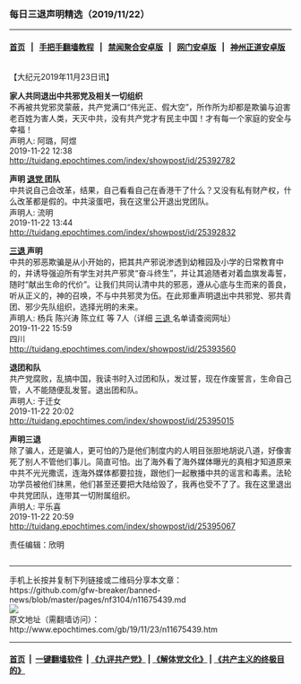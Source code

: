 ### 每日三退声明精选（2019/11/22）
------------------------

#### [首页](https://github.com/gfw-breaker/banned-news/blob/master/README.md) &nbsp;&nbsp;|&nbsp;&nbsp; [手把手翻墙教程](https://github.com/gfw-breaker/guides/wiki) &nbsp;&nbsp;|&nbsp;&nbsp; [禁闻聚合安卓版](https://github.com/gfw-breaker/bn-android) &nbsp;&nbsp;|&nbsp;&nbsp; [网门安卓版](https://github.com/oGate2/oGate) &nbsp;&nbsp;|&nbsp;&nbsp; [神州正道安卓版](https://github.com/SzzdOgate/update) 



<div class="column" id="artbody" itemprop="articleBody">
 <!-- article content begin -->
 <p>
  【大纪元2019年11月23日讯】
 </p>
 <p>
  <strong>
   家人共同退出中共邪党及相关一切组织
  </strong>
  <br/>
  不再被共党邪灵蒙蔽，共产党满口“伟光正、假大空”，所作所为却都是欺骗与迫害老百姓为害人类，天灭中共，没有共产党才有民主中国！才有每一个家庭的安全与幸福！
  <br/>
  声明人: 阿璐，阿煜
  <br/>
  2019-11-22 12:38
  <br/>
  <a href="http://tuidang.epochtimes.com/index/showpost/id/25392782">
   http://tuidang.epochtimes.com/index/showpost/id/25392782
  </a>
 </p>
 <p>
  <strong>
   声明
   <a href="http://www.epochtimes.com/gb/tag/%E9%80%80%E5%85%9A.html">
    退党
   </a>
   团队
  </strong>
  <br/>
  中共说自己会改革，结果，自己看看自己在香港干了什么？又没有私有财产权，什么改革都是假的。中共滚蛋吧，我在这里公开退出党团队。
  <br/>
  声明人: 流明
  <br/>
  2019-11-22 13:44
  <br/>
  <a href="http://tuidang.epochtimes.com/index/showpost/id/25392832">
   http://tuidang.epochtimes.com/index/showpost/id/25392832
  </a>
 </p>
 <p>
  <strong>
   <a href="http://www.epochtimes.com/gb/tag/%E4%B8%89%E9%80%80.html">
    三退
   </a>
   声明
  </strong>
  <br/>
  中共的邪恶欺骗是从小开始的，把其共产邪说渗透到幼稚园及小学的日常教育中的，并诱导强迫所有学生对共产邪灵“奋斗终生”，并让其追随者对着血旗发毒誓，随时“献出生命的代价”。让我们共同认清中共的邪恶，遵从心底与生而来的善良，听从正义的，神的召唤，不与中共邪灵为伍。在此郑重声明退出中共邪党、邪共青团、邪少先队组织，选择光明的未来。
  <br/>
  声明人: 杨兵 陈兴涛 陈立红 等 7人（详细
  <a href="http://www.epochtimes.com/gb/tag/%E4%B8%89%E9%80%80.html">
   三退
  </a>
  名单请查阅网址）
  <br/>
  2019-11-22 15:59
  <br/>
  四川
  <br/>
  <a href="http://tuidang.epochtimes.com/index/showpost/id/25393560">
   http://tuidang.epochtimes.com/index/showpost/id/25393560
  </a>
 </p>
 <p>
  <strong>
   退团和队
  </strong>
  <br/>
  共产党腐败，乱搞中国，我读书时入过团和队，发过誓，现在作废誓言，生命自己管，人不能随便乱发誓。退出团和队。
  <br/>
  声明人: 于迁女
  <br/>
  2019-11-22 20:02
  <br/>
  <a href="http://tuidang.epochtimes.com/index/showpost/id/25395015">
   http://tuidang.epochtimes.com/index/showpost/id/25395015
  </a>
 </p>
 <p>
  <strong>
   声明三退
  </strong>
  <br/>
  除了骗人，还是骗人，更可怕的乃是他们制度内的人明目张胆地胡说八道，好像害死了别人不管他们事儿。简直可怕。出了海外看了海外媒体曝光的真相才知道原来中共不光光撒谎，连海外媒体都要拉拢，跟他们一起散播中共的谣言和毒素。法轮功学员被他们抹黑，他们甚至还要把大陆给毁了，我再也受不了了。我在这里退出中共党团队，连带其一切附属组织。
  <br/>
  声明人: 平乐喜
  <br/>
  2019-11-22 20:59
  <br/>
  <a href="http://tuidang.epochtimes.com/index/showpost/id/25395067">
   http://tuidang.epochtimes.com/index/showpost/id/25395067
  </a>
 </p>
 <p>
  责任编辑：欣明
 </p>
 <!-- article content end -->
 <div id="below_article_ad">
  <div id="below_article_ad_inner">
  </div>
 </div>
</div>

<hr/>
手机上长按并复制下列链接或二维码分享本文章：<br/>
https://github.com/gfw-breaker/banned-news/blob/master/pages/nf3104/n11675439.md <br/>
<a href='https://github.com/gfw-breaker/banned-news/blob/master/pages/nf3104/n11675439.md'><img src='https://github.com/gfw-breaker/banned-news/blob/master/pages/nf3104/n11675439.md.png'/></a> <br/>
原文地址（需翻墙访问）：http://www.epochtimes.com/gb/19/11/23/n11675439.htm


------------------------
#### [首页](https://github.com/gfw-breaker/banned-news/blob/master/README.md) &nbsp;|&nbsp; [一键翻墙软件](https://github.com/gfw-breaker/nogfw/blob/master/README.md) &nbsp;| [《九评共产党》](https://github.com/gfw-breaker/9ping.md/blob/master/README.md#九评之一评共产党是什么) | [《解体党文化》](https://github.com/gfw-breaker/jtdwh.md/blob/master/README.md) | [《共产主义的终极目的》](https://github.com/gfw-breaker/gczydzjmd.md/blob/master/README.md)


<img src='http://gfw-breaker.win/banned-news/pages/nf3104/n11675439.md' width='0px' height='0px'/>